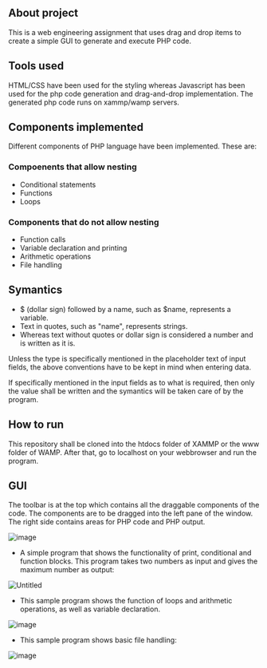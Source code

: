 ## About project

This is a web engineering assignment that uses drag and drop items to create a simple GUI to generate and execute PHP code.

## Tools used

HTML/CSS have been used for the styling whereas Javascript has been used for the php code generation and drag-and-drop implementation. The generated php code runs on xammp/wamp servers.

## Components implemented

Different components of PHP language have been implemented. These are:

### Compoenents that allow nesting

- Conditional statements
- Functions
- Loops

### Components that do not allow nesting

- Function calls
- Variable declaration and printing
- Arithmetic operations
- File handling
## Symantics

- $ (dollar sign) followed by a name, such as $name, represents a variable.
- Text in quotes, such as "name", represents strings.
- Whereas text without quotes or dollar sign is considered a number and is written as it is.

Unless the type is specifically mentioned in the placeholder text of input fields, the above conventions have to be kept in mind when entering data.

If specifically mentioned in the input fields as to what is required, then only the value shall be written and the symantics will be taken care of by the program.

## How to run

This repository shall be cloned into the htdocs folder of XAMMP or the www folder of WAMP. After that, go to localhost on your webbrowser and run the program.

## GUI

The toolbar is at the top which contains all the draggable components of the code. The components are to be dragged into the left pane of the window. The right side contains areas for PHP code and PHP output.

![image](https://user-images.githubusercontent.com/101542222/233696726-02634c18-e1c3-42b0-95a5-fd1c52bd8744.png)

- A simple program that shows the functionality of print, conditional and function blocks. This program takes two numbers as input and gives the maximum number as output:

![Untitled](https://user-images.githubusercontent.com/101542222/233697597-ed3ff9f9-55ea-4304-88a8-a91e9c767634.jpg)

- This sample program shows the function of loops and arithmetic operations, as well as variable declaration.

![image](https://user-images.githubusercontent.com/101542222/233697935-4c99a5d3-3cd1-4d06-9320-412859f96daa.png)


- This sample program shows basic file handling:

![image](https://user-images.githubusercontent.com/101542222/233698697-8797601a-95b5-44ef-9cc4-962a7990fb2a.png)



